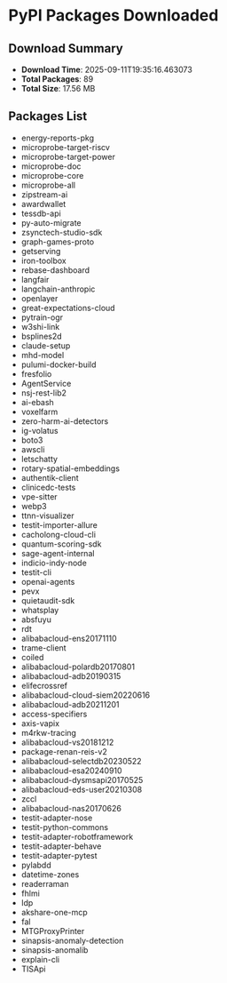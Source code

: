 # PyPI Packages Downloaded

## Download Summary
- **Download Time**: 2025-09-11T19:35:16.463073
- **Total Packages**: 89
- **Total Size**: 17.56 MB

## Packages List
- energy-reports-pkg
- microprobe-target-riscv
- microprobe-target-power
- microprobe-doc
- microprobe-core
- microprobe-all
- zipstream-ai
- awardwallet
- tessdb-api
- py-auto-migrate
- zsynctech-studio-sdk
- graph-games-proto
- getserving
- iron-toolbox
- rebase-dashboard
- langfair
- langchain-anthropic
- openlayer
- great-expectations-cloud
- pytrain-ogr
- w3shi-link
- bsplines2d
- claude-setup
- mhd-model
- pulumi-docker-build
- fresfolio
- AgentService
- nsj-rest-lib2
- ai-ebash
- voxelfarm
- zero-harm-ai-detectors
- ig-volatus
- boto3
- awscli
- letschatty
- rotary-spatial-embeddings
- authentik-client
- clinicedc-tests
- vpe-sitter
- webp3
- ttnn-visualizer
- testit-importer-allure
- cacholong-cloud-cli
- quantum-scoring-sdk
- sage-agent-internal
- indicio-indy-node
- testit-cli
- openai-agents
- pevx
- quietaudit-sdk
- whatsplay
- absfuyu
- rdt
- alibabacloud-ens20171110
- trame-client
- coiled
- alibabacloud-polardb20170801
- alibabacloud-adb20190315
- elifecrossref
- alibabacloud-cloud-siem20220616
- alibabacloud-adb20211201
- access-specifiers
- axis-vapix
- m4rkw-tracing
- alibabacloud-vs20181212
- package-renan-reis-v2
- alibabacloud-selectdb20230522
- alibabacloud-esa20240910
- alibabacloud-dysmsapi20170525
- alibabacloud-eds-user20210308
- zccl
- alibabacloud-nas20170626
- testit-adapter-nose
- testit-python-commons
- testit-adapter-robotframework
- testit-adapter-behave
- testit-adapter-pytest
- pylabdd
- datetime-zones
- readerraman
- fhlmi
- ldp
- akshare-one-mcp
- fal
- MTGProxyPrinter
- sinapsis-anomaly-detection
- sinapsis-anomalib
- explain-cli
- TISApi
